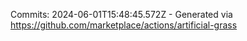 Commits: 2024-06-01T15:48:45.572Z - Generated via https://github.com/marketplace/actions/artificial-grass
<br>
